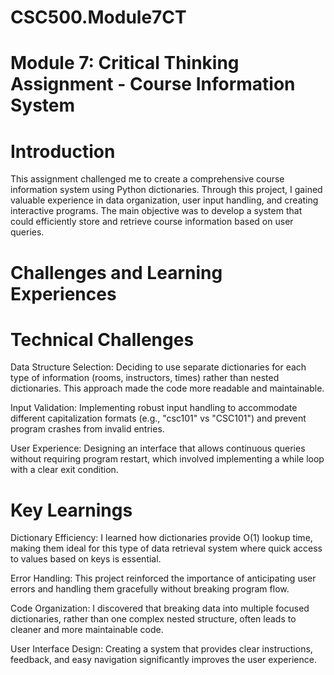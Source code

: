 # CSC500.Module7CT

# Module 7: Critical Thinking Assignment - Course Information System

# Introduction

  This assignment challenged me to create a comprehensive course information system using Python dictionaries. Through this project, I gained valuable experience in data organization, user input handling, and creating interactive programs. The main objective was to develop a system that could efficiently store and retrieve course information based on user queries.

# Challenges and Learning Experiences
# Technical Challenges
Data Structure Selection: Deciding to use separate dictionaries for each type of information (rooms, instructors, times) rather than nested dictionaries. This approach made the code more readable and maintainable.

Input Validation: Implementing robust input handling to accommodate different capitalization formats (e.g., "csc101" vs "CSC101") and prevent program crashes from invalid entries.

User Experience: Designing an interface that allows continuous queries without requiring program restart, which involved implementing a while loop with a clear exit condition.

# Key Learnings
Dictionary Efficiency: I learned how dictionaries provide O(1) lookup time, making them ideal for this type of data retrieval system where quick access to values based on keys is essential.

Error Handling: This project reinforced the importance of anticipating user errors and handling them gracefully without breaking program flow.

Code Organization: I discovered that breaking data into multiple focused dictionaries, rather than one complex nested structure, often leads to cleaner and more maintainable code.

User Interface Design: Creating a system that provides clear instructions, feedback, and easy navigation significantly improves the user experience.
